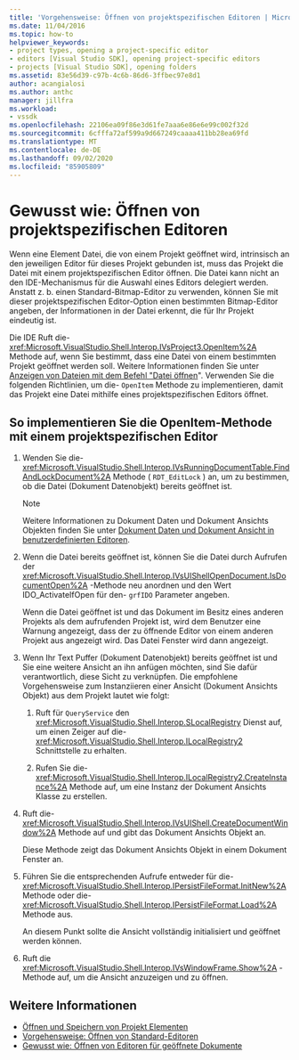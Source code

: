 ```yaml
---
title: 'Vorgehensweise: Öffnen von projektspezifischen Editoren | Microsoft-Dokumentation'
ms.date: 11/04/2016
ms.topic: how-to
helpviewer_keywords:
- project types, opening a project-specific editor
- editors [Visual Studio SDK], opening project-specific editors
- projects [Visual Studio SDK], opening folders
ms.assetid: 83e56d39-c97b-4c6b-86d6-3ffbec97e8d1
author: acangialosi
ms.author: anthc
manager: jillfra
ms.workload:
- vssdk
ms.openlocfilehash: 22106ea09f86e3d61fe7aaa6e86e6e99c002f32d
ms.sourcegitcommit: 6cfffa72af599a9d667249caaaa411bb28ea69fd
ms.translationtype: MT
ms.contentlocale: de-DE
ms.lasthandoff: 09/02/2020
ms.locfileid: "85905809"
---
```

# <a name="how-to-open-project-specific-editors"></a>Gewusst wie: Öffnen von projektspezifischen Editoren
Wenn eine Element Datei, die von einem Projekt geöffnet wird, intrinsisch an den jeweiligen Editor für dieses Projekt gebunden ist, muss das Projekt die Datei mit einem projektspezifischen Editor öffnen. Die Datei kann nicht an den IDE-Mechanismus für die Auswahl eines Editors delegiert werden. Anstatt z. b. einen Standard-Bitmap-Editor zu verwenden, können Sie mit dieser projektspezifischen Editor-Option einen bestimmten Bitmap-Editor angeben, der Informationen in der Datei erkennt, die für Ihr Projekt eindeutig ist.

 Die IDE Ruft die- <xref:Microsoft.VisualStudio.Shell.Interop.IVsProject3.OpenItem%2A> Methode auf, wenn Sie bestimmt, dass eine Datei von einem bestimmten Projekt geöffnet werden soll. Weitere Informationen finden Sie unter [Anzeigen von Dateien mit dem Befehl "Datei öffnen](../extensibility/internals/displaying-files-by-using-the-open-file-command.md)". Verwenden Sie die folgenden Richtlinien, um die- `OpenItem` Methode zu implementieren, damit das Projekt eine Datei mithilfe eines projektspezifischen Editors öffnet.

## <a name="to-implement-the-openitem-method-with-a-project-specific-editor"></a>So implementieren Sie die OpenItem-Methode mit einem projektspezifischen Editor

1. Wenden Sie die- <xref:Microsoft.VisualStudio.Shell.Interop.IVsRunningDocumentTable.FindAndLockDocument%2A> Methode ( `RDT_EditLock` ) an, um zu bestimmen, ob die Datei (Dokument Datenobjekt) bereits geöffnet ist.

    > [!NOTE]
    > Weitere Informationen zu Dokument Daten und Dokument Ansichts Objekten finden Sie unter [Dokument Daten und Dokument Ansicht in benutzerdefinierten Editoren](../extensibility/document-data-and-document-view-in-custom-editors.md).

2. Wenn die Datei bereits geöffnet ist, können Sie die Datei durch Aufrufen der <xref:Microsoft.VisualStudio.Shell.Interop.IVsUIShellOpenDocument.IsDocumentOpen%2A> -Methode neu anordnen und den Wert IDO_ActivateIfOpen für den- `grfIDO` Parameter angeben.

     Wenn die Datei geöffnet ist und das Dokument im Besitz eines anderen Projekts als dem aufrufenden Projekt ist, wird dem Benutzer eine Warnung angezeigt, dass der zu öffnende Editor von einem anderen Projekt aus angezeigt wird. Das Datei Fenster wird dann angezeigt.

3. Wenn Ihr Text Puffer (Dokument Datenobjekt) bereits geöffnet ist und Sie eine weitere Ansicht an ihn anfügen möchten, sind Sie dafür verantwortlich, diese Sicht zu verknüpfen. Die empfohlene Vorgehensweise zum Instanziieren einer Ansicht (Dokument Ansichts Objekt) aus dem Projekt lautet wie folgt:

    1. Ruft für `QueryService` den <xref:Microsoft.VisualStudio.Shell.Interop.SLocalRegistry> Dienst auf, um einen Zeiger auf die- <xref:Microsoft.VisualStudio.Shell.Interop.ILocalRegistry2> Schnittstelle zu erhalten.

    2. Rufen Sie die- <xref:Microsoft.VisualStudio.Shell.Interop.ILocalRegistry2.CreateInstance%2A> Methode auf, um eine Instanz der Dokument Ansichts Klasse zu erstellen.

4. Ruft die- <xref:Microsoft.VisualStudio.Shell.Interop.IVsUIShell.CreateDocumentWindow%2A> Methode auf und gibt das Dokument Ansichts Objekt an.

     Diese Methode zeigt das Dokument Ansichts Objekt in einem Dokument Fenster an.

5. Führen Sie die entsprechenden Aufrufe entweder für die- <xref:Microsoft.VisualStudio.Shell.Interop.IPersistFileFormat.InitNew%2A> Methode oder die- <xref:Microsoft.VisualStudio.Shell.Interop.IPersistFileFormat.Load%2A> Methode aus.

     An diesem Punkt sollte die Ansicht vollständig initialisiert und geöffnet werden können.

6. Ruft die <xref:Microsoft.VisualStudio.Shell.Interop.IVsWindowFrame.Show%2A> -Methode auf, um die Ansicht anzuzeigen und zu öffnen.

## <a name="see-also"></a>Weitere Informationen
- [Öffnen und Speichern von Projekt Elementen](../extensibility/internals/opening-and-saving-project-items.md)
- [Vorgehensweise: Öffnen von Standard-Editoren](../extensibility/how-to-open-standard-editors.md)
- [Gewusst wie: Öffnen von Editoren für geöffnete Dokumente](../extensibility/how-to-open-editors-for-open-documents.md)
